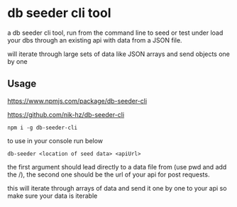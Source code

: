 # db seeder cli tool

a db seeder cli tool, run from the command line to seed or test under load your dbs through an existing api with data from a JSON file.

will iterate through large sets of data like JSON arrays and send objects one by one

## Usage

https://www.npmjs.com/package/db-seeder-cli

https://github.com/nik-hz/db-seeder-cli

```
npm i -g db-seeder-cli

```

to use in your console run below

```
db-seeder <location of seed data> <apiUrl>

```

the first argument should lead directly to a data file from (use pwd and add the /<filename>), the second one should be the url of your api for post requests.

this will iterate through arrays of data and send it one by one to your api so make sure your data is iterable
